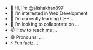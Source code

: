 - 👋 Hi, I’m @alishakhan897
- 👀 I’m interested in Web Development
- 🌱 I’m currently learning C++...
- 💞️ I’m looking to collaborate on ...
- 📫 How to reach me ...
- 😄 Pronouns: ...
- ⚡ Fun fact: ...

<!---
alishakhan897/alishakhan897 is a ✨ special ✨ repository because its `README.md` (this file) appears on your GitHub profile.
You can click the Preview link to take a look at your changes.
--->
